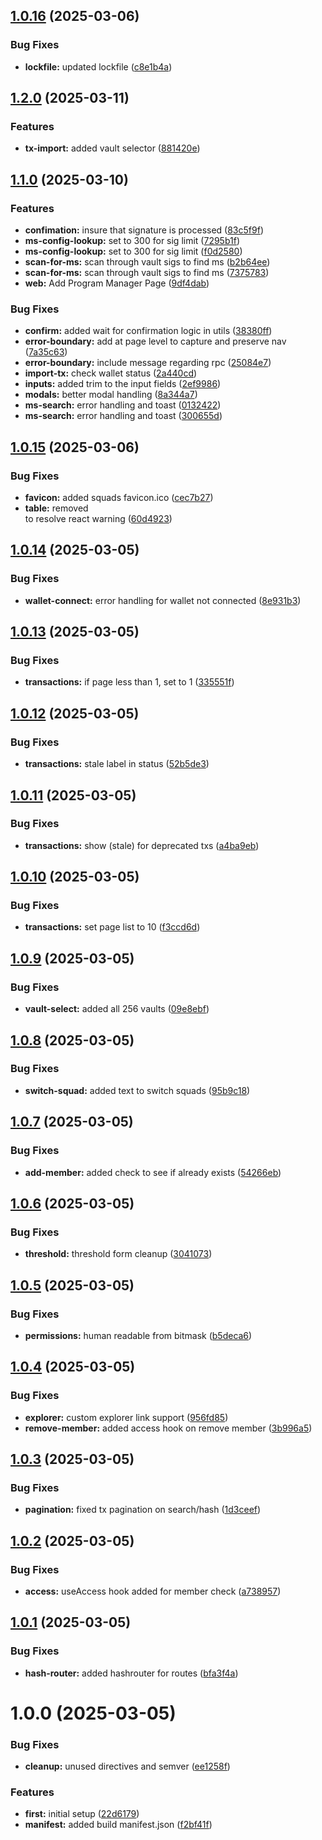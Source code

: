 ## [1.0.16](https://github.com/Squads-Protocol/public-v4-client/compare/v1.0.15...v1.0.16) (2025-03-06)


### Bug Fixes

* **lockfile:** updated lockfile ([c8e1b4a](https://github.com/Squads-Protocol/public-v4-client/commit/c8e1b4a3d209b7c1c3cfc4d9e7edb8e187e22833))

## [1.2.0](https://github.com/Squads-Protocol/public-v4-client/compare/v1.1.0...v1.2.0) (2025-03-11)


### Features

* **tx-import:** added vault selector ([881420e](https://github.com/Squads-Protocol/public-v4-client/commit/881420e2e2f1e2a0c411ddfdbe7aa369bcde6b71))

## [1.1.0](https://github.com/Squads-Protocol/public-v4-client/compare/v1.0.16...v1.1.0) (2025-03-10)


### Features

* **confimation:** insure that signature is processed ([83c5f9f](https://github.com/Squads-Protocol/public-v4-client/commit/83c5f9f2c7ba71fe64904043d2dff5038795f227))
* **ms-config-lookup:** set to 300 for sig limit ([7295b1f](https://github.com/Squads-Protocol/public-v4-client/commit/7295b1fcc3cb77c3046f96d92ad72ddbe83cf974))
* **ms-config-lookup:** set to 300 for sig limit ([f0d2580](https://github.com/Squads-Protocol/public-v4-client/commit/f0d2580a24f33d849a0087b3bdafb331ce6da158))
* **scan-for-ms:** scan through vault sigs to find ms ([b2b64ee](https://github.com/Squads-Protocol/public-v4-client/commit/b2b64eec3ae50a6b49d4b79be06380feccd76920))
* **scan-for-ms:** scan through vault sigs to find ms ([7375783](https://github.com/Squads-Protocol/public-v4-client/commit/7375783a0e0fc46f95a59c4366b7b14e59e37f2f))
* **web:** Add Program Manager Page ([9df4dab](https://github.com/Squads-Protocol/public-v4-client/commit/9df4dabb5128a8cf46e480f8e77e3bd26c7f69b7))


### Bug Fixes

* **confirm:** added wait for confirmation logic in utils ([38380ff](https://github.com/Squads-Protocol/public-v4-client/commit/38380ff8472faa72bc6853141db3f2148343561d))
* **error-boundary:** add at page level to capture and preserve nav ([7a35c63](https://github.com/Squads-Protocol/public-v4-client/commit/7a35c63e4e9a63a29420f90455218a95d1f086f0))
* **error-boundary:** include message regarding rpc ([25084e7](https://github.com/Squads-Protocol/public-v4-client/commit/25084e7aa4e63573fde0bc2df3b3ef403b862501))
* **import-tx:** check wallet status ([2a440cd](https://github.com/Squads-Protocol/public-v4-client/commit/2a440cd84c32cc4129394f75e9865124057ea6da))
* **inputs:** added trim to the input fields ([2ef9986](https://github.com/Squads-Protocol/public-v4-client/commit/2ef998612615fde26bc739be8b46a9926cabe1d1))
* **modals:** better modal handling ([8a344a7](https://github.com/Squads-Protocol/public-v4-client/commit/8a344a704e6dac0f44826bc42b7d82aedbcc6c0e))
* **ms-search:** error handling and toast ([0132422](https://github.com/Squads-Protocol/public-v4-client/commit/01324227c0d2438488e5467fc2a85a7e65c2c576))
* **ms-search:** error handling and toast ([300655d](https://github.com/Squads-Protocol/public-v4-client/commit/300655dda6a90e38f2120888102d2c0889fbabfb))

## [1.0.15](https://github.com/Squads-Protocol/public-v4-client/compare/v1.0.14...v1.0.15) (2025-03-06)


### Bug Fixes

* **favicon:** added squads favicon.ico ([cec7b27](https://github.com/Squads-Protocol/public-v4-client/commit/cec7b273545d9fb61f24331b271610be53794632))
* **table:** removed <div> to resolve react warning ([60d4923](https://github.com/Squads-Protocol/public-v4-client/commit/60d4923ce4d6ee372873f3c6e6f9257640bca37a))

## [1.0.14](https://github.com/Squads-Protocol/public-v4-client/compare/v1.0.13...v1.0.14) (2025-03-05)


### Bug Fixes

* **wallet-connect:** error handling for wallet not connected ([8e931b3](https://github.com/Squads-Protocol/public-v4-client/commit/8e931b33d8e39628d8e633037aadb0140286279e))

## [1.0.13](https://github.com/Squads-Protocol/public-v4-client/compare/v1.0.12...v1.0.13) (2025-03-05)


### Bug Fixes

* **transactions:** if page less than 1, set to 1 ([335551f](https://github.com/Squads-Protocol/public-v4-client/commit/335551f868e7b5770e0a24763442feed033ea2d9))

## [1.0.12](https://github.com/Squads-Protocol/public-v4-client/compare/v1.0.11...v1.0.12) (2025-03-05)


### Bug Fixes

* **transactions:** stale label in status ([52b5de3](https://github.com/Squads-Protocol/public-v4-client/commit/52b5de39c06b507e20115df23501703fc8334777))

## [1.0.11](https://github.com/Squads-Protocol/public-v4-client/compare/v1.0.10...v1.0.11) (2025-03-05)


### Bug Fixes

* **transactions:** show (stale) for deprecated txs ([a4ba9eb](https://github.com/Squads-Protocol/public-v4-client/commit/a4ba9ebfb902a3fc00b0ac7802351065f559cd67))

## [1.0.10](https://github.com/Squads-Protocol/public-v4-client/compare/v1.0.9...v1.0.10) (2025-03-05)


### Bug Fixes

* **transactions:** set page list to 10 ([f3ccd6d](https://github.com/Squads-Protocol/public-v4-client/commit/f3ccd6d9313468c6334312ad289537338aa210c6))

## [1.0.9](https://github.com/Squads-Protocol/public-v4-client/compare/v1.0.8...v1.0.9) (2025-03-05)


### Bug Fixes

* **vault-select:** added all 256 vaults ([09e8ebf](https://github.com/Squads-Protocol/public-v4-client/commit/09e8ebfdae739549edf9a85a323ab47669f90cd8))

## [1.0.8](https://github.com/Squads-Protocol/public-v4-client/compare/v1.0.7...v1.0.8) (2025-03-05)


### Bug Fixes

* **switch-squad:** added text to switch squads ([95b9c18](https://github.com/Squads-Protocol/public-v4-client/commit/95b9c18cbc9b37f6947178cc320b66805ec71359))

## [1.0.7](https://github.com/Squads-Protocol/public-v4-client/compare/v1.0.6...v1.0.7) (2025-03-05)


### Bug Fixes

* **add-member:** added check to see if already exists ([54266eb](https://github.com/Squads-Protocol/public-v4-client/commit/54266ebb3f31fad0f8df562019e9919671abf017))

## [1.0.6](https://github.com/Squads-Protocol/public-v4-client/compare/v1.0.5...v1.0.6) (2025-03-05)


### Bug Fixes

* **threshold:** threshold form cleanup ([3041073](https://github.com/Squads-Protocol/public-v4-client/commit/3041073f2087b75b52beb6dab365e9b8083db1c6))

## [1.0.5](https://github.com/Squads-Protocol/public-v4-client/compare/v1.0.4...v1.0.5) (2025-03-05)


### Bug Fixes

* **permissions:** human readable from bitmask ([b5deca6](https://github.com/Squads-Protocol/public-v4-client/commit/b5deca69dec3313f988207fc07d1e3d3f09525af))

## [1.0.4](https://github.com/Squads-Protocol/public-v4-client/compare/v1.0.3...v1.0.4) (2025-03-05)


### Bug Fixes

* **explorer:** custom explorer link support ([956fd85](https://github.com/Squads-Protocol/public-v4-client/commit/956fd85033679cebaeac95abdac9b7cc01fe6c0d))
* **remove-member:** added access hook on remove member ([3b996a5](https://github.com/Squads-Protocol/public-v4-client/commit/3b996a5396565168b51bc45dd837165a5ffaece2))

## [1.0.3](https://github.com/Squads-Protocol/public-v4-client/compare/v1.0.2...v1.0.3) (2025-03-05)


### Bug Fixes

* **pagination:** fixed tx pagination on search/hash ([1d3ceef](https://github.com/Squads-Protocol/public-v4-client/commit/1d3ceef995fd3bd24bacd20c4e5c29677ad955c8))

## [1.0.2](https://github.com/Squads-Protocol/public-v4-client/compare/v1.0.1...v1.0.2) (2025-03-05)


### Bug Fixes

* **access:** useAccess hook added for member check ([a738957](https://github.com/Squads-Protocol/public-v4-client/commit/a738957f6cca520f4cf20a3847bcc3a0beb1c4df))

## [1.0.1](https://github.com/Squads-Protocol/public-v4-client/compare/v1.0.0...v1.0.1) (2025-03-05)


### Bug Fixes

* **hash-router:** added hashrouter for routes ([bfa3f4a](https://github.com/Squads-Protocol/public-v4-client/commit/bfa3f4a3499c320716a4e37e14c2fcd0c65d3b81))

# 1.0.0 (2025-03-05)


### Bug Fixes

* **cleanup:** unused directives and semver ([ee1258f](https://github.com/Squads-Protocol/public-v4-client/commit/ee1258ffa741a0946475c5f2cc725869e94cead4))


### Features

* **first:** initial setup ([22d6179](https://github.com/Squads-Protocol/public-v4-client/commit/22d61794e69076609667a368b7941a2da9ffa6a0))
* **manifest:** added build manifest.json ([f2bf41f](https://github.com/Squads-Protocol/public-v4-client/commit/f2bf41fd13d7db0c161df5c9ec582e2dd3421c0b))
